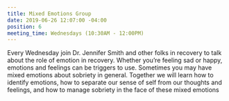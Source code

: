 ```yaml
---
title: Mixed Emotions Group
date: 2019-06-26 12:07:00 -04:00
position: 6
meeting_time: Wednesdays (10:30AM - 12:00PM)
---
```


Every Wednesday join Dr. Jennifer Smith and other folks in recovery to talk about the role of emotion in recovery. Whether you’re feeling sad or happy, emotions and feelings can be triggers to use. Sometimes you may have mixed emotions about sobriety in general. Together we will learn how to identify emotions, how to separate our sense of self from our thoughts and feelings, and how to manage sobriety in the face of these mixed emotions
